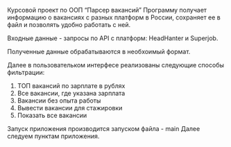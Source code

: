 Курсовой проект по ООП “Парсер вакансий”
Программу получает информацию о вакансиях с разных платформ в России, сохраняет ее в файл и позволять удобно работать с ней.

Входные данные - запросы по API с платформ: HeadHanter и Superjob.

Полученные данные обрабатываются в необхоимый формат.

Далее в пользовательком интерфесе реализованы следующие способы фильтрации:

1) ТОП вакансий по зарплате в рублях
2) Все вакансии, где указана зарплата
3) Вакансии без опыта работы
4) Вывести вакансии для стажировки
5) Показать все вакансии
   
Запуск приложения производится запуском файла - main
Далее следуем пунктам приложения.
